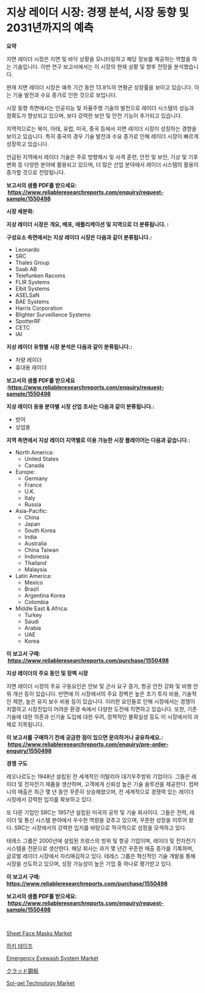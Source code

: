 <p><h1>지상 레이더 시장: 경쟁 분석, 시장 동향 및 2031년까지의 예측</h1></p><p><strong>요약</strong></p>
<p><p>지면 레이더 시장은 지면 및 바닥 상황을 모니터링하고 해당 정보를 제공하는 역할을 하는 기술입니다. 이번 연구 보고서에서는 이 시장의 현재 상황 및 향후 전망을 분석했습니다.</p><p>현재 지면 레이더 시장은 예측 기간 동안 13.9%의 연평균 성장률을 보이고 있습니다. 이는 기술 발전과 수요 증가로 인한 것으로 보입니다.</p><p>시장 동향 측면에서는 인공지능 및 자율주행 기술의 발전으로 레이더 시스템의 성능과 정확도가 향상되고 있으며, 보다 강력한 보안 및 안전 기능이 추가되고 있습니다.</p><p>지역적으로는 북미, 아태, 유럽, 미국, 중국 등에서 지면 레이더 시장이 성장하는 경향을 보이고 있습니다. 특히 중국의 경우 기술 발전과 수요 증가로 인해 레이더 시장이 빠르게 성장하고 있습니다.</p><p>언급된 지역에서 레이더 기술은 주로 방향제시 및 사격 훈련, 안전 및 보안, 기상 및 기후 변화 등 다양한 분야에 활용되고 있으며, 더 많은 산업 분야에서 레이더 시스템의 활용이 증가할 것으로 전망됩니다.</p></p>
<p><strong>보고서의 샘플 PDF를 받으세요: &nbsp;<a href="https://www.reliableresearchreports.com/enquiry/request-sample/1550498">https://www.reliableresearchreports.com/enquiry/request-sample/1550498</a></strong></p>
<p><strong>시장 세분화:</strong></p>
<p><strong> 지상 레이더 시장은 개요, 배포, 애플리케이션 및 지역으로 더 분류됩니다. :</strong></p>
<p><strong>구성요소 측면에서는 지상 레이더 시장은 다음과 같이 분류됩니다.:</strong></p>
<p><ul><li>Leonardo</li><li>SRC</li><li>Thales Group</li><li>Saab AB</li><li>Telefunken Racoms</li><li>FLIR Systems</li><li>Elbit Systems</li><li>ASELSaN</li><li>BAE Systems</li><li>Harris Corporation</li><li>Blighter Surveillance Systems</li><li>SpotterRF</li><li>CETC</li><li>IAI</li></ul></p>
<p><strong> 지상 레이더 유형별 시장 분석은 다음과 같이 분류됩니다.:</strong></p>
<p><ul><li>차량 레이더</li><li>휴대용 레이더</li></ul></p>
<p><strong>보고서의 샘플 PDF를 받으세요 :<a href="https://www.reliableresearchreports.com/enquiry/request-sample/1550498">https://www.reliableresearchreports.com/enquiry/request-sample/1550498</a></strong></p>
<p><strong> 지상 레이더 응용 분야별 시장 산업 조사는 다음과 같이 분류됩니다.:</strong></p>
<p><ul><li>방어</li><li>상업용</li></ul></p>
<p><strong>지역 측면에서 지상 레이더 지역별로 이용 가능한 시장 플레이어는 다음과 같습니다.:</strong></p>
<p><ul>
    <li>
        North America:
        <ul>
            <li>United States</li>
            <li>Canada</li>
        </ul>
    </li>
    <li>
        Europe:
        <ul>
            <li>Germany</li>
            <li>France</li>
            <li>U.K.</li>
            <li>Italy</li>
            <li>Russia</li>
        </ul>
    </li>
    <li>
        Asia-Pacific:
        <ul>
            <li>China</li>
            <li>Japan</li>
            <li>South Korea</li>
            <li>India</li>
            <li>Australia</li>
            <li>China Taiwan</li>
            <li>Indonesia</li>
            <li>Thailand</li>
            <li>Malaysia</li>
        </ul>
    </li>
    <li>
        Latin America:
        <ul>
            <li>Mexico</li>
            <li>Brazil</li>
            <li>Argentina Korea</li>
            <li>Colombia</li>
        </ul>
    </li>
    <li>
        Middle East & Africa:
        <ul>
            <li>Turkey</li>
            <li>Saudi</li>
            <li>Arabia</li>
            <li>UAE</li>
            <li>Korea</li>
        </ul>
    </li>
    </ul></p>
<p><strong>이 보고서 구매: &nbsp;<a href="https://www.reliableresearchreports.com/purchase/1550498">https://www.reliableresearchreports.com/purchase/1550498</a></strong></p>
<p><strong>지상 레이더의 주요 동인 및 장벽 시장</strong></p>
<p><p>지면 레이더 시장의 주요 구동요인은 안보 및 군사 요구 증가, 항공 안전 강화 및 비행 안위 개선 등이 있습니다. 반면에 이 시장에서의 주요 장벽은 높은 초기 투자 비용, 기술적인 제한, 높은 유지 보수 비용 등이 있습니다. 이러한 요인들로 인해 시장에서는 경쟁이 치열하고 시장진입이 어려운 환경 속에서 다양한 도전에 직면하고 있습니다. 또한, 기존 기술에 대한 의존과 신기술 도입에 대한 우려, 정책적인 불확실성 등도 이 시장에서의 과제로 지목됩니다.</p></p>
<p><strong>이 보고서를 구매하기 전에 궁금한 점이 있으면 문의하거나 공유하세요.: &nbsp;<a href="https://www.reliableresearchreports.com/enquiry/pre-order-enquiry/1550498">https://www.reliableresearchreports.com/enquiry/pre-order-enquiry/1550498</a></strong></p>
<p><strong>경쟁 구도</strong></p>
<p><p>레오나르도는 1948년 설립된 전 세계적인 이탈리아 대기우주방위 기업이다. 그들은 레이더 및 전자전기 제품을 생산하며, 고객에게 신뢰성 높은 기술 솔루션을 제공한다. 컴퍼니의 매출은 최근 몇 년 동안 꾸준히 상승해왔으며, 전 세계적으로 경쟁력 있는 레이더 시장에서 강력한 입지를 확보하고 있다.</p><p>또 다른 기업인 SRC는 1957년 설립된 미국의 공학 및 기술 회사이다. 그들은 전력, 레이더 및 통신 시스템 분야에서 우수한 역량을 갖추고 있으며, 꾸준한 성장을 이루어 왔다. SRC는 시장에서의 강력한 입지를 바탕으로 적극적으로 성장을 모색하고 있다.</p><p>테레스 그룹은 2000년에 설립된 프랑스의 방위 및 항공 기업이며, 레이더 및 전자전기 시스템을 전문으로 생산한다. 해당 회사는 과거 몇 년간 꾸준한 매출 증가를 기록하며, 글로벌 레이더 시장에서 자리매김하고 있다. 테레스 그룹은 혁신적인 기술 개발을 통해 시장을 선도하고 있으며, 성장 가능성이 높은 기업 중 하나로 평가받고 있다.</p></p>
<p><strong>이 보고서 구매: &nbsp; <a href="https://www.reliableresearchreports.com/purchase/1550498">https://www.reliableresearchreports.com/purchase/1550498</a></strong></p>
<p><strong>보고서의 샘플 PDF를 받으세요: &nbsp;<a href="https://www.reliableresearchreports.com/enquiry/request-sample/1550498">https://www.reliableresearchreports.com/enquiry/request-sample/1550498</a></strong><strong></strong></p>
<p>&nbsp;</p>
<p><p><a href="https://github.com/angelajermaine/Market-Research-Report-List-2/blob/main/sheet-face-masks-market.md">Sheet Face Masks Market</a></p><p><a href="https://github.com/JackieFauhey9089475/Market-Research-Report-List-1/blob/main/62028766070.md">하키 테이프</a></p><p><a href="https://github.com/provorikovar/Market-Research-Report-List-3/blob/main/emergency-eyewash-system-market.md">Emergency Eyewash System Market</a></p><p><a href="https://github.com/cbigkbh02719/Market-Research-Report-List-1/blob/main/45977617284.md">クラッド鋼板</a></p><p><a href="https://issuu.com/reportprime-2/docs/sol-gel-technology-market-size-2030.pptx">Sol-gel Technology Market</a></p></p>